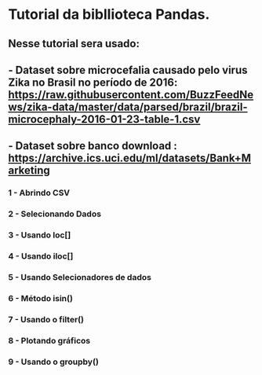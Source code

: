 # Tutorial da bibllioteca Pandas.

## Nesse tutorial sera usado: 
## <p> - Dataset sobre microcefalia causado pelo virus Zika no Brasil no período de 2016: https://raw.githubusercontent.com/BuzzFeedNews/zika-data/master/data/parsed/brazil/brazil-microcephaly-2016-01-23-table-1.csv
## - Dataset sobre banco download : https://archive.ics.uci.edu/ml/datasets/Bank+Marketing </p>

### <p> 1 - Abrindo CSV </p>
### <p> 2 - Selecionando Dados </p>
### <p> 3 - Usando loc[] </p>
### <p> 4 - Usando iloc[] </p>
### <p> 5 - Usando Selecionadores de dados </p>
### <p> 6 - Método isin() </p>
### <p> 7 - Usando o filter() </p>
### <p> 8 - Plotando gráficos </p>
### <p> 9 - Usando o groupby() </p>
